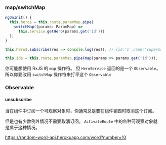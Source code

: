 ### map/switchMap

```typescript
ngOnInit() {
  this.hero$ = this.route.paramMap.pipe(
    switchMap((params: ParamMap) =>
      this.service.getHero(params.get('id')))
  );
}

this.hero$.subscribe(res => console.log(res)); // {id:'1',name:'superman'}

this.id$ = this.route.paramMap.pipe(map(params => params.get('id')));
```



你可能想使用 RxJS 的 `map` 操作符。 但 `HeroService` 返回的是一个 `Observable`。 所以你要改用 `switchMap` 操作符来打平这个 `Observable`



### Observable

#### unsubscribe

当在组件中订阅一个可观察对象时，你通常总是要在组件销毁时取消这个订阅。

但是也有少数例外情况不需要取消订阅。 `ActivateRoute` 中的各种可观察对象就是属于这种情况。

https://random-word-api.herokuapp.com/word?number=10